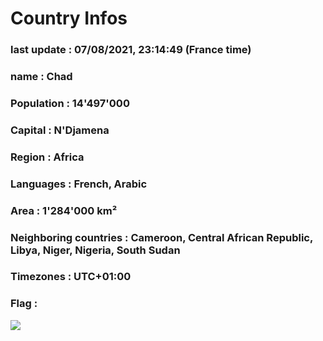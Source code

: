 # Country  Infos
### last update : 07/08/2021, 23:14:49 (France time)

### name : Chad
### Population : 14'497'000
### Capital : N'Djamena
### Region : Africa
### Languages : French, Arabic
### Area : 1'284'000 km²
### Neighboring countries : Cameroon, Central African Republic, Libya, Niger, Nigeria, South Sudan
### Timezones : UTC+01:00

### Flag :
![](https://restcountries.eu/data/tcd.svg)